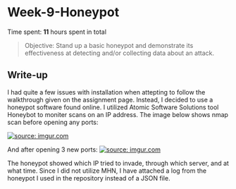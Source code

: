 # Week-9-Honeypot

Time spent: **11** hours spent in total

> Objective: Stand up a basic honeypot and demonstrate its effectiveness at detecting and/or collecting data about an attack.

## Write-up
I had quite a few issues with installation when attepting to follow the walkthrough given on the assignment page. Instead, I decided to use a honeypot software found online. I utilized Atomic Software Solutions tool Honeybot to moniter scans on an IP address. The image below shows nmap scan before opening any ports:

<a href="https://imgur.com/YTotYj9"><img src="https://i.imgur.com/YTotYj9.jpg" title="source: imgur.com" /></a>

And after opening 3 new ports:
<a href="https://imgur.com/YTotYj9"><img src="https://i.imgur.com/YTotYj9.jpg" title="source: imgur.com" /></a>

The honeypot showed which IP tried to invade, through which server, and at what time.
Since I did not utilize MHN, I have attached a log from the honeypot I used in the repository instead of a JSON file.

